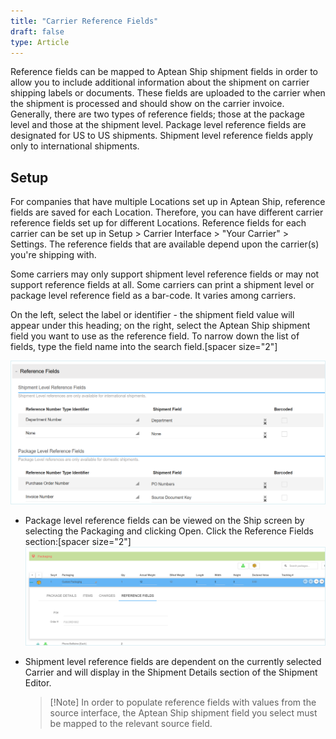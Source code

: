 ```yaml
---
title: "Carrier Reference Fields"
draft: false
type: Article
---
```


Reference fields can be mapped to Aptean Ship shipment fields in order to allow you to include additional information about the shipment on carrier shipping labels or documents. These fields are uploaded to the carrier when the shipment is processed and should show on the carrier invoice.
Generally, there are two types of reference fields; those at the package level and those at the shipment level. Package level reference fields are designated for US to US shipments. Shipment level reference fields apply only to international shipments.
## Setup


For companies that have multiple Locations set up in Aptean Ship, reference fields are saved for each Location. Therefore, you can have different carrier reference fields set up for different Locations. Reference fields for each carrier can be set up in Setup > Carrier Interface > "Your Carrier" > Settings. The reference fields that are available depend upon the carrier(s) you're shipping with.

Some carriers may only support shipment level reference fields or may not support reference fields at all. Some carriers can print a shipment level or package level reference field as a bar-code. It varies among carriers.

On the left, select the label or identifier - the shipment field value will appear under this heading; on the right, select the Aptean Ship shipment field you want to use as the reference field. To narrow down the list of fields, type the field name into the search field.[spacer size\="2"]

![](assets/images/aptean-shipping-software-carrierrefs-1.png)
* Package level reference fields can be viewed on the Ship screen by selecting the Packaging and clicking Open. Click the Reference Fields section:[spacer size\="2"]
![](assets/images/sswc-shipping-software-referencefieldsonpack.png)
* Shipment level reference fields are dependent on the currently selected Carrier and will display in the Shipment Details section of the Shipment Editor.


    >[!Note] In order to populate reference fields with values from the source interface, the Aptean Ship shipment field you select must be mapped to the relevant source field.

